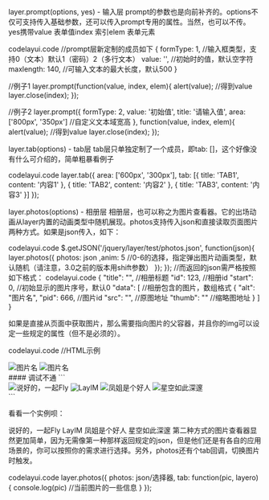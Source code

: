 layer.prompt(options, yes) - 输入层
prompt的参数也是向前补齐的。options不仅可支持传入基础参数，还可以传入prompt专用的属性。当然，也可以不传。yes携带value 表单值index 索引elem 表单元素

codelayui.code
//prompt层新定制的成员如下
{
  formType: 1, //输入框类型，支持0（文本）默认1（密码）2（多行文本）
  value: '', //初始时的值，默认空字符
  maxlength: 140, //可输入文本的最大长度，默认500
}
 
//例子1
layer.prompt(function(value, index, elem){
  alert(value); //得到value
  layer.close(index);
});
 
//例子2
layer.prompt({
  formType: 2,
  value: '初始值',
  title: '请输入值',
  area: ['800px', '350px'] //自定义文本域宽高
}, function(value, index, elem){
  alert(value); //得到value
  layer.close(index);
});
        
layer.tab(options) - tab层
tab层只单独定制了一个成员，即tab: []，这个好像没有什么可介绍的，简单粗暴看例子

codelayui.code
layer.tab({
  area: ['600px', '300px'],
  tab: [{
    title: 'TAB1', 
    content: '内容1'
  }, {
    title: 'TAB2', 
    content: '内容2'
  }, {
    title: 'TAB3', 
    content: '内容3'
  }]
});        
        
layer.photos(options) - 相册层
相册层，也可以称之为图片查看器。它的出场动画从layer内置的动画类型中随机展现。photos支持传入json和直接读取页面图片两种方式。如果是json传入，如下：

codelayui.code
$.getJSON('/jquery/layer/test/photos.json', function(json){
  layer.photos({
    photos: json
    ,anim: 5 //0-6的选择，指定弹出图片动画类型，默认随机（请注意，3.0之前的版本用shift参数）
  });
}); 
//而返回的json需严格按照如下格式：
codelayui.code
{
  "title": "", //相册标题
  "id": 123, //相册id
  "start": 0, //初始显示的图片序号，默认0
  "data": [   //相册包含的图片，数组格式
    {
      "alt": "图片名",
      "pid": 666, //图片id
      "src": "", //原图地址
      "thumb": "" //缩略图地址
    }
  ]
}
        
如果是直接从页面中获取图片，那么需要指向图片的父容器，并且你的img可以设定一些规定的属性（但不是必须的）。

codelayui.code
//HTML示例
<div id="layer-photos-demo" class="layer-photos-demo">
  <img layer-pid="图片id，可以不写" layer-src="大图地址" src="缩略图" alt="图片名">
  <img layer-pid="图片id，可以不写" layer-src="大图地址" src="缩略图" alt="图片名">
</div>
#### 调试不通
 ```
 <div id="layer-photos-demo" class="layer-photos-demo">
          <img layer-src="//res.layui.com/images/fly/fly.jpg" layer-pid="" src="//res.layui.com/images/fly/fly.jpg" alt="说好的，一起Fly" layer-index="0">
          <img layer-src="//res.layui.com/images/fly/layim.jpg" layer-pid="" src="//res.layui.com/images/fly/layim.jpg" alt="LayIM" layer-index="1">
          <img layer-src="" layer-pid="" src="//file.ynet.com/2/1603/09/10995825.jpg" alt="凤姐是个好人" layer-index="2">
          <img layer-src="//res.layui.com/images/sentsin/night.gif" layer-pid="" src="//res.layui.com/images/sentsin/night.gif" alt="星空如此深邃" layer-index="3">
  </div>
 ```
<script>
//调用示例
layer.photos({
  photos: '#layer-photos-demo'
  ,anim: 5 //0-6的选择，指定弹出图片动画类型，默认随机（请注意，3.0之前的版本用shift参数）
}); 
</script>
        
看看一个实例呗：

说好的，一起Fly  LayIM  凤姐是个好人  星空如此深邃
第二种方式的图片查看器显然更加简单，因为无需像第一种那样返回规定的json，但是他们还是有各自的应用场景的，你可以按照你的需求进行选择。另外，photos还有个tab回调，切换图片时触发。

codelayui.code
layer.photos({
  photos: json/选择器,
  tab: function(pic, layero){
    console.log(pic) //当前图片的一些信息
  }
});
